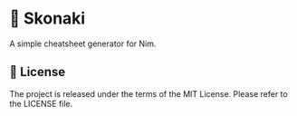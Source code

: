 # 🍫 Skonaki

A simple cheatsheet generator for Nim.

## 📜 License

The project is released under the terms of the MIT License.
Please refer to the LICENSE file.
